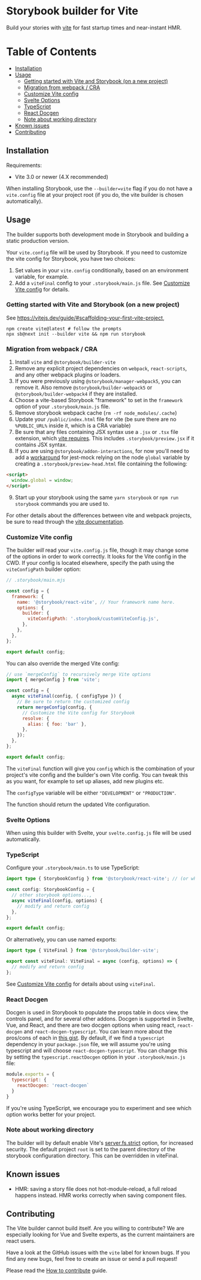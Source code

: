 # Storybook builder for Vite <!-- omit in toc -->

Build your stories with [vite](https://vitejs.dev/) for fast startup times and near-instant HMR.

# Table of Contents <!-- omit in toc -->

- [Installation](#installation)
- [Usage](#usage)
  - [Getting started with Vite and Storybook (on a new project)](#getting-started-with-vite-and-storybook-on-a-new-project)
  - [Migration from webpack / CRA](#migration-from-webpack--cra)
  - [Customize Vite config](#customize-vite-config)
  - [Svelte Options](#svelte-options)
  - [TypeScript](#typescript)
  - [React Docgen](#react-docgen)
  - [Note about working directory](#note-about-working-directory)
- [Known issues](#known-issues)
- [Contributing](#contributing)

## Installation

Requirements:

- Vite 3.0 or newer (4.X recommended)

When installing Storybook, use the `--builder=vite` flag if you do not have a `vite.config` file at your project root (if you do, the vite builder is chosen automatically).

## Usage

The builder supports both development mode in Storybook and building a static production version.

Your `vite.config` file will be used by Storybook. If you need to customize the vite config for Storybook, you have two choices:

1. Set values in your `vite.config` conditionally, based on an environment variable, for example.
2. Add a `viteFinal` config to your `.storybook/main.js` file. See [Customize Vite config](#customize-vite-config) for details.

### Getting started with Vite and Storybook (on a new project)

See https://vitejs.dev/guide/#scaffolding-your-first-vite-project,

```
npm create vite@latest # follow the prompts
npx sb@next init --builder vite && npm run storybook
```

### Migration from webpack / CRA

1. Install `vite` and `@storybook/builder-vite`
2. Remove any explicit project dependencies on `webpack`, `react-scripts`, and any other webpack plugins or loaders.
3. If you were previously using `@storybook/manager-webpack5`, you can remove it. Also remove `@storybook/builder-webpack5` or `@storybook/builder-webpack4` if they are installed.
4. Choose a vite-based Storybook "framework" to set in the `framework` option of your `.storybook/main.js` file.
5. Remove storybook webpack cache (`rm -rf node_modules/.cache`)
6. Update your `/public/index.html` file for vite (be sure there are no `%PUBLIC_URL%` inside it, which is a CRA variable)
7. Be sure that any files containing JSX syntax use a `.jsx` or `.tsx` file extension, which [vite requires](https://vitejs.dev/guide/features.html#jsx). This includes `.storybook/preview.jsx` if it contains JSX syntax.
8. If you are using `@storybook/addon-interactions`, for now you'll need to add a [workaround](https://github.com/storybookjs/storybook/issues/18399) for jest-mock relying on the node `global` variable by creating a `.storybook/preview-head.html` file containing the following:

```html
<script>
  window.global = window;
</script>
```

9.  Start up your storybook using the same `yarn storybook` or `npm run storybook` commands you are used to.

For other details about the differences between vite and webpack projects, be sure to read through the [vite documentation](https://vitejs.dev/).

### Customize Vite config

The builder _will_ read your `vite.config.js` file, though it may change some of the options in order to work correctly.
It looks for the Vite config in the CWD. If your config is located elsewhere, specify the path using the `viteConfigPath` builder option:

```javascript
// .storybook/main.mjs

const config = {
  framework: {
    name: '@storybook/react-vite', // Your framework name here.
    options: {
      builder: {
        viteConfigPath: '.storybook/customViteConfig.js',
      },
    },
  },
};

export default config;
```

You can also override the merged Vite config:

```javascript
// use `mergeConfig` to recursively merge Vite options
import { mergeConfig } from 'vite';

const config = {
  async viteFinal(config, { configType }) {
    // Be sure to return the customized config
    return mergeConfig(config, {
      // Customize the Vite config for Storybook
      resolve: {
        alias: { foo: 'bar' },
      },
    });
  },
};

export default config;
```

The `viteFinal` function will give you `config` which is the combination of your project's vite config and the builder's own Vite config.
You can tweak this as you want, for example to set up aliases, add new plugins etc.

The `configType` variable will be either `"DEVELOPMENT"` or `"PRODUCTION"`.

The function should return the updated Vite configuration.

### Svelte Options

When using this builder with Svelte, your `svelte.config.js` file will be used automatically.

### TypeScript

Configure your `.storybook/main.ts` to use TypeScript:

```typescript
import type { StorybookConfig } from '@storybook/react-vite'; // (or whatever framework you are using)

const config: StorybookConfig = {
  // other storybook options...,
  async viteFinal(config, options) {
    // modify and return config
  },
};

export default config;
```

Or alternatively, you can use named exports:

```typescript
import type { ViteFinal } from '@storybook/builder-vite';

export const viteFinal: ViteFinal = async (config, options) => {
  // modify and return config
};
```

See [Customize Vite config](#customize-vite-config) for details about using `viteFinal`.

### React Docgen

Docgen is used in Storybook to populate the props table in docs view, the controls panel, and for several other addons. Docgen is supported in Svelte, Vue, and React, and there are two docgen options when using react, `react-docgen` and `react-docgen-typescript`. You can learn more about the pros/cons of each in [this gist](https://gist.github.com/shilman/036313ffa3af52ca986b375d90ea46b0). By default, if we find a `typescript` dependency in your `package.json` file, we will assume you're using typescript and will choose `react-docgen-typescript`. You can change this by setting the `typescript.reactDocgen` option in your `.storybook/main.js` file:

```javascript
module.exports = {
  typescript: {
    reactDocgen: 'react-docgen`
  }
}
```

If you're using TypeScript, we encourage you to experiment and see which option works better for your project.

### Note about working directory

The builder will by default enable Vite's [server.fs.strict](https://vitejs.dev/config/#server-fs-strict)
option, for increased security. The default project `root` is set to the parent directory of the
storybook configuration directory. This can be overridden in viteFinal.

## Known issues

- HMR: saving a story file does not hot-module-reload, a full reload happens instead. HMR works correctly when saving component files.

## Contributing

The Vite builder cannot build itself.
Are you willing to contribute? We are especially looking for Vue and Svelte experts, as the current maintainers are react users.

Have a look at the GitHub issues with the `vite` label for known bugs. If you find any new bugs,
feel free to create an issue or send a pull request!

Please read the [How to contribute](/CONTRIBUTING.md) guide.
